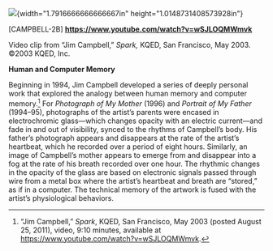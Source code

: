 ![](media/image1.png){width="1.7916666666666667in" height="1.0148731408573928in"}

\[CAMPBELL-2B\] **https://www.youtube.com/watch?v=wSJLOQMWmvk**

Video clip from “Jim Campbell,” *Spark,* KQED, San Francisco, May 2003. ©2003 KQED, Inc.

**Human and Computer Memory**

Beginning in 1994, Jim Campbell developed a series of deeply personal work that explored the analogy between human memory and computer memory.[^1] For *Photograph of My Mother* (1996) and *Portrait of My Father* (1994–95), photographs of the artist’s parents were encased in electrochromic glass—which changes opacity with an electric current—and fade in and out of visibility, synced to the rhythms of Campbell’s body. His father’s photograph appears and disappears at the rate of the artist’s heartbeat, which he recorded over a period of eight hours. Similarly, an image of Campbell’s mother appears to emerge from and disappear into a fog at the rate of his breath recorded over one hour. The rhythmic changes in the opacity of the glass are based on electronic signals passed through wire from a metal box where the artist’s heartbeat and breath are “stored,” as if in a computer. The technical memory of the artwork is fused with the artist’s physiological behaviors.

[^1]: “Jim Campbell,” *Spark*, KQED, San Francisco, May 2003 (posted August 25, 2011), video, 9:10 minutes, available at https://www.youtube.com/watch?v=wSJLOQMWmvk.
